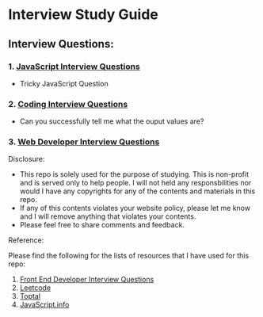 # Interview Study Guide

## Interview Questions:

### 1. [JavaScript Interview Questions](/interviewQuestions/javascript-interview-questions.md)
- Tricky JavaScript Question
### 2. [Coding Interview Questions](/interviewQuestions/coding-questions.md)
- Can you successfully tell me what the ouput values are?
### 3. [Web Developer Interview Questions](/interviewQuestions/web-developer-interview-questions.md)






Disclosure:
- This repo is solely used for the purpose of studying. 
This is non-profit and is served only to help people.
I will not held any responsbilities nor would I have any copyrights for any of the contents and materials in this repo.
- If any of this contents violates your website policy, 
please let me know and I will remove anything that violates your contents.
- Please feel free to share comments and feedback.

Reference:

Please find the following for the lists of resources that I have used for this repo:
1. [Front End Developer Interview Questions](https://github.com/h5bp/Front-end-Developer-Interview-Questions)
2. [Leetcode](https://www.leetcode.com)
3. [Toptal](https://www.toptal.com/javascript/interview-questions)
4. [JavaScript.info](https://javascript.info/)
